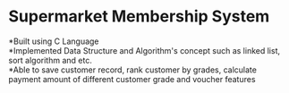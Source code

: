 # Supermarket Membership System
 
*Built using C Language <br />
*Implemented Data Structure and Algorithm's concept such as linked list, sort algorithm and etc. <br />
*Able to save customer record, rank customer by grades, calculate payment amount of different customer grade and voucher features
